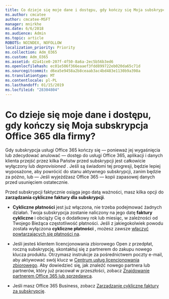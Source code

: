 ```yaml
---
title: Co dzieje się moje dane i dostępu, gdy kończy się Moja subskrypcja Office 365 dla firmy?
ms.author: cmcatee
author: cmcatee-MSFT
manager: mnirkhe
ms.date: 6/6/2018
ms.audience: Admin
ms.topic: article
ROBOTS: NOINDEX, NOFOLLOW
localization_priority: Priority
ms.collection: Adm_O365
ms.custom: Adm_O365
ms.assetid: d2a41ce0-207f-4f50-8a6a-2ec5b56b3ed6
ms.openlocfilehash: ec01e506f366eaaef3fdd899722eb020da65c71d
ms.sourcegitcommit: d6ea5e9458a2b8ceaab3ac4bd483e1130b9a398a
ms.translationtype: MT
ms.contentlocale: pl-PL
ms.lasthandoff: 01/15/2019
ms.locfileid: "28304804"
---
```

# <a name="what-happens-to-my-data-and-access-when-my-office-365-for-business-subscription-ends"></a>Co dzieje się moje dane i dostępu, gdy kończy się Moja subskrypcja Office 365 dla firmy?

Gdy subskrypcja usługi Office 365 kończy się — ponieważ jej wygaśnięcia lub zdecydować anulować — dostęp do usługi Office 365, aplikacji i danych klienta przejść przez kilka Państw przed subskrypcji jest całkowicie wyłączony lub *deprovisioned*  . Jeśli są świadomi tej progresji, będzie lepiej wyposażone, aby powrócić do stanu aktywnego subskrypcji, zanim będzie za późno, lub — Jeśli wyjeżdżasz Office 365 — kopii zapasowej danych przed usunięciem ostatecznie. 
  
Przed subskrypcji faktycznie osiąga jego datą ważności, masz kilka opcji do **zarządzania cykliczne faktury dla subskrypcji**. 
  
- **Cykliczne płatności** jest już włączona, nie trzeba podejmować żadnych działań. Twoja subskrypcja zostanie naliczony na jego datę **faktury cykliczne** i obciąży Cię o dodatkowy rok lub miesiąc, w zależności od Twojego Bieżąca częstotliwość płatności. Jeśli z jakiegokolwiek powodu została wyłączona **cykliczne płatności** , możesz zawsze [włączyć powtarzających się płatności na](https://support.office.com/article/8d83b530-f4ca-47f6-a666-e5791cbacc7e).
    
- Jeśli jesteś klientem licencjonowania zbiorowego Open z przedpłat, roczną subskrypcję, skontaktuj się z partnerem do zakupu nowego klucza produktu. Otrzymasz instrukcje za pośrednictwem poczty e-mail, aby aktywować swój klucz w [Centrum usług licencjonowania zbiorowego](https://go.microsoft.com/fwlink/p/?LinkID=282016). Aby dowiedzieć się, jak znaleźć nowego partnera lub partnerów, który już pracował w przeszłości, zobacz [Znajdowanie partnerem Office 365 lub sprzedawcą](https://support.office.com/article/b6c18a9b-2aed-4c84-9d75-af709160258c).
    
- Jeśli masz Office 365 Business, zobacz [Zarządzanie cykliczne faktury za subskrypcję](https://support.office.com/article/8d83b530-f4ca-47f6-a666-e5791cbacc7e).
    

